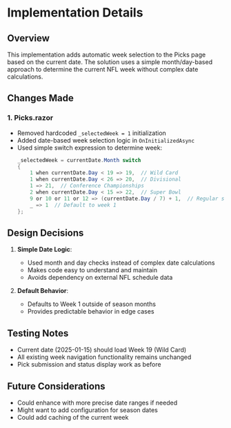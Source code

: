# Implementation Details

## Overview
This implementation adds automatic week selection to the Picks page based on the current date. The solution uses a simple month/day-based approach to determine the current NFL week without complex date calculations.

## Changes Made

### 1. Picks.razor
- Removed hardcoded `_selectedWeek = 1` initialization
- Added date-based week selection logic in `OnInitializedAsync`
- Used simple switch expression to determine week:
  ```csharp
  _selectedWeek = currentDate.Month switch
  {
      1 when currentDate.Day < 19 => 19,  // Wild Card
      1 when currentDate.Day < 26 => 20,  // Divisional
      1 => 21,  // Conference Championships
      2 when currentDate.Day < 15 => 22,  // Super Bowl
      9 or 10 or 11 or 12 => (currentDate.Day / 7) + 1,  // Regular season
      _ => 1  // Default to week 1
  };
  ```

## Design Decisions
1. **Simple Date Logic**: 
   - Used month and day checks instead of complex date calculations
   - Makes code easy to understand and maintain
   - Avoids dependency on external NFL schedule data

2. **Default Behavior**:
   - Defaults to Week 1 outside of season months
   - Provides predictable behavior in edge cases

## Testing Notes
- Current date (2025-01-15) should load Week 19 (Wild Card)
- All existing week navigation functionality remains unchanged
- Pick submission and status display work as before

## Future Considerations
- Could enhance with more precise date ranges if needed
- Might want to add configuration for season dates
- Could add caching of the current week
